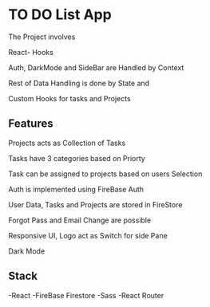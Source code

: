 # TO DO List App

The Project involves

React- Hooks

Auth, DarkMode and SideBar are Handled by Context

Rest of Data Handling is done by State and  

Custom Hooks for tasks and Projects

## Features

Projects acts as Collection of Tasks

Tasks have 3 categories based on Priorty 

Task can be assigned to projects based on users Selection

Auth is implemented using FireBase Auth

User Data, Tasks and Projects are stored in FireStore

Forgot Pass and Email Change are possible

Responsive UI, Logo act as Switch for side Pane

Dark Mode

## Stack

-React
-FireBase Firestore
-Sass
-React Router


